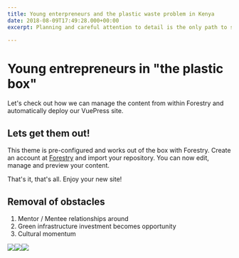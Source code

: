 ```yaml
---
title: Young enterpreneurs and the plastic waste problem in Kenya
date: 2018-08-09T17:49:28.000+00:00
excerpt: Planning and careful attention to detail is the only path to success

---
```

# Young entrepreneurs in "the plastic box"

Let's check out how we can manage the content from within Forestry and automatically deploy our VuePress site.

## Lets get them out!

This theme is pre-configured and works out of the box with Forestry. Create an account at [Forestry](https://forestry.io "Forestry") and import your repository. You can now edit, manage and preview your content.

That's it, that's all. Enjoy your new site!

## Removal of obstacles

1. Mentor / Mentee relationships around 
2. Green infrastructure investment becomes opportunity
3. Cultural momentum 

![](/upload/flowchart_mapping_objectives_to_options_classification.jpg)![](/upload/screenshot_2021-03-04-sustainable-community-development-hub-educational-video-library-sustainable-community-development-hub.png)![](/upload/peaceweater_logo_march_2021.png)